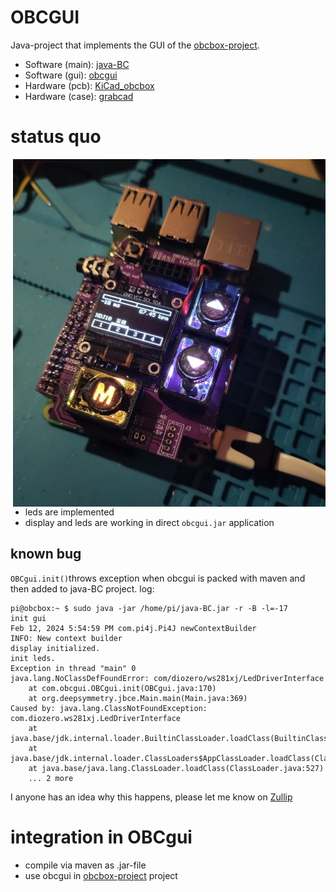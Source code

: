 # OBCGUI
Java-project that implements the GUI of the [obcbox-project](https://github.com/kokospalme/java-BC).
* Software (main): [java-BC](https://github.com/kokospalme/java-BC/tree/obcbox)
* Software (gui): [obcgui](https://github.com/kokospalme/obcgui/)
* Hardware (pcb): [KiCad_obcbox](https://github.com/kokospalme/KiCad_obcbox)
* Hardware (case): [grabcad](https://grabcad.com/library/obcbox-enclosure-v1-0-1)

# status quo
<a href=""><img align="right" alt="hardware20240212" src="doc/hardware20240212.jpg" width="500"></a>
- leds are implemented
- display and leds are working in direct ```obcgui.jar``` application
## known bug
```OBCgui.init()```throws exception when obcgui is packed with maven and then added to java-BC project. log:
```
pi@obcbox:~ $ sudo java -jar /home/pi/java-BC.jar -r -B -l=-17
init gui
Feb 12, 2024 5:54:59 PM com.pi4j.Pi4J newContextBuilder
INFO: New context builder
display initialized.
init leds.
Exception in thread "main" 0
java.lang.NoClassDefFoundError: com/diozero/ws281xj/LedDriverInterface
	at com.obcgui.OBCgui.init(OBCgui.java:170)
	at org.deepsymmetry.jbce.Main.main(Main.java:369)
Caused by: java.lang.ClassNotFoundException: com.diozero.ws281xj.LedDriverInterface
	at java.base/jdk.internal.loader.BuiltinClassLoader.loadClass(BuiltinClassLoader.java:581)
	at java.base/jdk.internal.loader.ClassLoaders$AppClassLoader.loadClass(ClassLoaders.java:178)
	at java.base/java.lang.ClassLoader.loadClass(ClassLoader.java:527)
	... 2 more
```
I anyone has an idea why this happens, please let me know on [Zullip](https://deep-symmetry.zulipchat.com/#narrow/stream/275322-beat-link-trigger/topic/Orange.20pi.20zero.202.20.2B.20UI.3F)

# integration in OBCgui
* compile via maven as .jar-file
* use obcgui in [obcbox-project](https://github.com/kokospalme/java-BC) project
